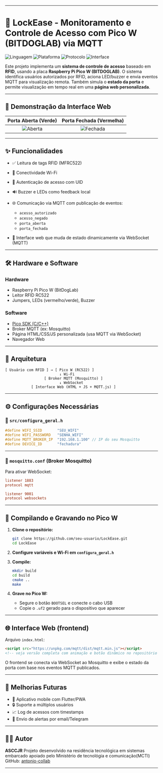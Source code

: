 
---

# 🔐 LockEase - Monitoramento e Controle de Acesso com Pico W (BITDOGLAB) via MQTT

![Linguagem](https://img.shields.io/badge/Linguagem-C-blue.svg)
![Plataforma](https://img.shields.io/badge/Plataforma-Raspberry%20Pi%20Pico%20W-purple.svg)
![Protocolo](https://img.shields.io/badge/Protocolo-MQTT-orange.svg)
![Interface](https://img.shields.io/badge/Interface-Web%20Customizada-green.svg)

Este projeto implementa um **sistema de controle de acesso** baseado em **RFID**, usando a placa **Raspberry Pi Pico W (BITDOGLAB)**. O sistema identifica usuários autorizados por RFID, aciona LED/buzzer e envia eventos MQTT para visualização remota. Também simula o **estado da porta** e permite visualização em tempo real em uma **página web personalizada**.

---

## 📲 Demonstração da Interface Web

|   Porta Aberta (Verde)  |  Porta Fechada (Vermelha)  |
| :---------------------: | :------------------------: |
| ![Aberta](imagema.png) | ![Fechada](imagem.png) |

---

## ✨ Funcionalidades

* ✅ Leitura de tags RFID (MFRC522)
* 📶 Conectividade Wi-Fi
* 🔐 Autenticação de acesso com UID
* 🔊 Buzzer e LEDs como feedback local
* 🌐 Comunicação via MQTT com publicação de eventos:

  * `acesso_autorizado`
  * `acesso_negado`
  * `porta_aberta`
  * `porta_fechada`
* 📡 Interface web que muda de estado dinamicamente via WebSocket (MQTT)

---

## 🛠️ Hardware e Software

### Hardware

* Raspberry Pi Pico W (BitDogLab)
* Leitor RFID RC522
* Jumpers, LEDs (vermelho/verde), Buzzer

### Software

* [Pico SDK (C/C++)](https://github.com/raspberrypi/pico-sdk)
* Broker MQTT (ex: Mosquitto)
* Página HTML/CSS/JS personalizada (usa MQTT via WebSocket)
* Navegador Web

---

## 🧱 Arquitetura

```
[ Usuário com RFID ] → [ Pico W (RC522) ]
                         ↓ Wi-Fi
                  [ Broker MQTT (Mosquitto) ]
                         ↓ WebSocket
            [ Interface Web (HTML + JS + MQTT.js) ]
```

---

## ⚙️ Configurações Necessárias

### 📁 `src/configura_geral.h`

```c
#define WIFI_SSID       "SEU_WIFI"
#define WIFI_PASSWORD   "SENHA_WIFI"
#define MQTT_BROKER_IP  "192.168.1.100" // IP do seu Mosquitto
#define DEVICE_ID       "fechadura"
```

---

### 📄 `mosquitto.conf` (Broker Mosquitto)

Para ativar WebSocket:

```conf
listener 1883
protocol mqtt

listener 9001
protocol websockets
```

---

## 🚀 Compilando e Gravando no Pico W

1. **Clone o repositório:**

   ```bash
   git clone https://github.com/seu-usuario/LockEase.git
   cd LockEase
   ```

2. **Configure variáveis e Wi-Fi em `configura_geral.h`**

3. **Compile:**

   ```bash
   mkdir build
   cd build
   cmake ..
   make
   ```

4. **Grave no Pico W:**

   * Segure o botão `BOOTSEL` e conecte o cabo USB
   * Copie o `.uf2` gerado para o dispositivo que aparecer

---

## 🌐 Interface Web (frontend)

Arquivo `index.html`:

```html
<script src="https://unpkg.com/mqtt/dist/mqtt.min.js"></script>
<!-- veja versão completa com animação e botão dinâmico no repositório -->
```

O frontend se conecta via WebSocket ao Mosquitto e exibe o estado da porta com base nos eventos MQTT publicados.

---


## 🔮 Melhorias Futuras

* 📱 Aplicativo mobile com Flutter/PWA
* 🔒 Suporte a múltiplos usuários
* 📈 Log de acessos com timestamps
* 📧 Envio de alertas por email/Telegram

---

## 👨‍💻 Autor

**ASCCJR**
Projeto desenvolvido na residência tecnológica em sistemas embarcado apoiado pelo Ministério de tecnológia e comunicação(MCTI)
GitHub: [antonio-collab](https://github.com/antonio-collab)

---
